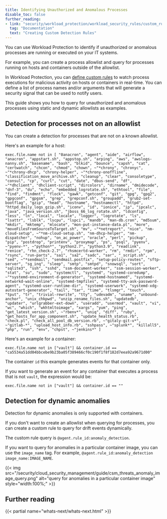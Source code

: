 ```yaml
---
title: Identifying Unauthorized and Anomalous Processes
disable_toc: false
further_reading:
- link: "security/workload_protection/workload_security_rules/custom_rules"
  tag: "Documentation"
  text: "Creating Custom Detection Rules"
---
```


You can use Workload Protection to identify if unauthorized or anomalous processes are running or executed on your IT systems.

For example, you can create a process allowlist and query for processes running on hosts and containers outside of the allowlist. 

In Workload Protection, you can [define custom rules][1] to watch process executions for malicious activity on hosts or containers in real-time. You can define a list of process names and/or arguments that will generate a security signal that can be used to notify users.

This guide shows you how to query for unauthorized and anomalous processes using static and dynamic allowlists as examples.

## Detection for processes not on an allowlist

You can create a detection for processes that are not on a known allowlist.

Here's an example for a host:

```shell
exec.file.name not in [ "0anacron", "agent", "aide", "airflow", "anacron", "appstart.sh", "appstop.sh", "arping", "aws", "awslogs-nanny.sh", "basename", "bash", "blkid", "bounce", "capsh", "cat", "certwatch", "chcon", "chmod", "chown", ~"*chrony", "chronyc", ~"*chrony-dhcp", "chrony-helper", ~"*chrony-onoffline", "classification_move_archive.sh", "cleanup", "clear", "consoletype", "consul", "cp", "curl", "cut", "date", "dbus-send", "df", ~"*dhclient", "dhclient-script", "dircolors", "dirname", "dmidecode", "dnf-3", "du", "echo", "embedded_logrotate.sh", "ethtool", "file", "find", "findmnt", "flock", "gawk", "getconf", "git", "gpg", "gpg2", "gpgconf", "gpgsm", "grep", "grepconf.sh", "groupadd", "grub2-set-bootflag", "gzip", "head", "hostname", "hostnamectl", "httpd", "httpd_daily_logs_gzip.sh", "iconv", "id", "ionice", "ip", "ipcalc", "java", "java_version.sh", "jboss_66_log_rotate.sh", "ldconfig", "less", "ln", "local", "locale", "logger", "logrotate", "ls", "lsattr", "lsblk", "lscpu", "lspci", "mandb", "man-db.cron", "md5sum", "mkdir", "mktemp", "mlocate", "mon-put-instance-data.pl", "more", "moveFilesFromSourceToTarget.sh", "mv", ~"*netreport", "nice", "nm-cloud-setup", ~"*nm-cloud-setup.sh", "nm-dhcp-helper", "nm-dispatcher", "nohup", "on_ac_power", "oracle", "perl", "pickup", "pip", "postdrop", "printenv", "proxymap", "ps", "psql", "pyenv", ~"pyenv-*", ~"python*", "python2.7", "python3.9", "readlink", "renice", "rhn_check-2.7", "rhsmcertd-worker", "rm", "rmdir", "rpm", "rsync", "run-parts", "sa1", "sa2", "sadc", "sar", "_script.sh", "sed", ~"*sendmail", "sendmail.postfix", "setup-policy-routes", "sftp-server", "sg_inq", "sleep", "smtp", "smtpd", "snowsql", "sort", "sqlite3", "ssh", "sshd", "ssm-document-worker", "ssm-session-worker", "stat", "su", "sudo", "systemctl", "systemd", "systemd-coredump", ~"*systemd-environment-d-generator", "systemd-hostnamed", "systemd-networkd-wait-online", "systemd-tmpfiles", "systemd-tty-ask-password-agent", "systemd-user-runtime-dir", "systemd-userwork", "systemd-xdg-autostart-generator", "tail", "tar", "time", "tlsmgr", "touch", "tput", "tr", "trivial-rewrite", "tty", "udevadm", "uname", "unbound-anchor", "unix_chkpwd", "unzip_rename_files.sh", "updatedb", "updater", "urlgrabber-ext-down", "useradd", "usermod", "vault", "vi", "wc", "which", "wkhtmltoimage", "xargs", "yum", "ping", "get_latest_version.sh", ~"rbenv*", "uniq", "diff", "ruby", "get_hosts_for_app_component.sh", "update_health_status.rb", "check.pl", "check_all_pool_db_version.rb", ~"gitaly-git-v*", ~"gitlab-*", "upload_host_info.rb", "sshpass", ~"splunk*", "killall5", "php", "run", "env", "chpst", ~"jenkins*" ]
```

Here's an example for a container:

```shell
exec.file.name not in ["vault"] && container.id == "ca5534a51dd04bbcebe9b23ba05f389466cf0c190f1f8f182d7eea92a9671d00"
```

The container `id` this example generates events for that container only.

If you want to generate an event for any container that executes a process that is not `vault`, the expression would be:

```shell
exec.file.name not in ["vault"] && container.id == ""
```

## Detection for dynamic anomalies

<div class="alert alert-info">Detection for dynamic anomalies is only supported with containers.</div>

If you don't want to create an allowlist when querying for processes, you can create a custom rule to query for drift events dynamically.

The custom rule query is `@agent.rule_id:anomaly_detection`. 

If you want to query for anomalies in a particular container image, you can use the `image_name` tag. For example, `@agent.rule_id:anomaly_detection image_name:IMAGE_NAME`.

{{< img src="/security/cloud_security_management/guide/csm_threats_anomaly_image_query.png" alt="query for anomalies in a particular container image" style="width:100%;" >}}

## Further reading

{{< partial name="whats-next/whats-next.html" >}}

[1]: /security/workload_protection/workload_security_rules/custom_rules
